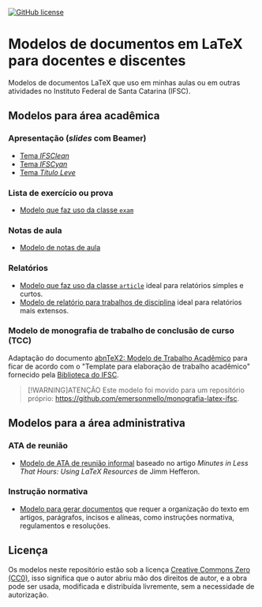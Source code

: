 [![GitHub license](https://img.shields.io/badge/license-CC0-blue.svg)](https://raw.githubusercontent.com/emersonmello/modelos-latex/master/LICENSE)

# Modelos de documentos em LaTeX para docentes e discentes

Modelos de documentos LaTeX que uso em minhas aulas ou em outras atividades no Instituto Federal de Santa Catarina (IFSC).

## Modelos para área acadêmica

### Apresentação (*slides* com Beamer)

- [Tema *IFSClean*](apresentacao/ifsclean)
- [Tema *IFSCyan*](apresentacao/ifscyan)
- [Tema *Título Leve*](apresentacao/titulo-leve)

### Lista de exercício ou prova

- [Modelo que faz uso da classe `exam`](lista-ou-prova/exam)

### Notas de aula

- [Modelo de notas de aula](nota-de-aula)

### Relatórios

- [Modelo que faz uso da classe `article`](relatorio/article) ideal para relatórios simples e curtos.
- [Modelo de relatório para trabalhos de disciplina](relatorio/homework) ideal para relatórios mais extensos.

### Modelo de monografia de trabalho de conclusão de curso (TCC)

Adaptação do documento [abnTeX2: Modelo de Trabalho Acadêmico](https://www.ctan.org/pkg/abntex2) para ficar de acordo com o "Template para elaboração de trabalho acadêmico" fornecido pela [Biblioteca do IFSC](https://www.ifsc.edu.br/documentos-uteis).

> [!WARNING]ATENÇÃO
> Este modelo foi movido para um repositório próprio: https://github.com/emersonmello/monografia-latex-ifsc.

## Modelos para a área administrativa

### ATA de reunião

- [Modelo de ATA de reunião informal](ata-reunioes) baseado no artigo *Minutes in Less That Hours: Using LaTeX Resources* de Jimm Hefferon.

### Instrução normativa

- [Modelo para gerar documentos](instrucao-normativa) que requer a organização do texto em artigos, parágrafos, incisos e alíneas, como  instruções normativa, regulamentos e resoluções.

## Licença
Os modelos neste repositório estão sob a licença [Creative Commons Zero (CC0)](https://creativecommons.org/publicdomain/zero/1.0/deed.pt-br), isso significa que o autor abriu mão dos direitos de autor, e a obra pode ser usada, modificada e distribuída livremente, sem a necessidade de autorização.